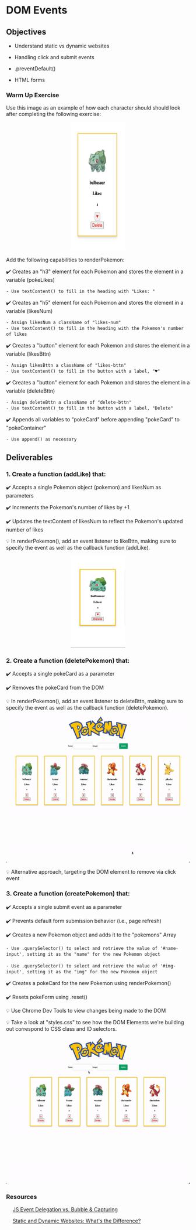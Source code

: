 # DOM Events

## Objectives

- Understand static vs dynamic websites

- Handling click and submit events

- .preventDefault()

- HTML forms

### Warm Up Exercise

Use this image as an example of how each character should should look after completing the following exercise:

<p align="center">
    <img src="../assets/warmup.png" width="150" height="350">
</p>

Add the following capabilities to renderPokemon:

✔️ Creates an "h3" element for each Pokemon and stores the element in a variable (pokeLikes)

    - Use textContent() to fill in the heading with "Likes: "

✔️ Creates an "h5" element for each Pokemon and stores the element in a variable (likesNum)

    - Assign likesNum a className of "likes-num"
    - Use textContent() to fill in the heading with the Pokemon's number of likes

✔️ Creates a "button" element for each Pokemon and stores the element in a variable (likesBttn)

    - Assign likesBttn a className of "likes-bttn"
    - Use textContent() to fill in the button with a label, "♥"

✔️ Creates a "button" element for each Pokemon and stores the element in a variable (deleteBttn)

    - Assign deleteBttn a className of "delete-bttn"
    - Use textContent() to fill in the button with a label, "Delete"

✔️ Appends all variables to "pokeCard" before appending "pokeCard" to "pokeContainer"

    - Use append() as necessary

## Deliverables

### 1. Create a function (addLike) that:

✔️ Accepts a single Pokemon object (pokemon) and likesNum as parameters

✔️ Increments the Pokemon's number of likes by +1

✔️ Updates the textContent of likesNum to reflect the Pokemon's updated number of likes

💡 In renderPokemon(), add an event listener to likeBttn, making sure to specify the event as well as the callback function (addLike).

<p align="center">
    <img src="../assets/addLike.gif" width="150" height="250">
</p>

### 2. Create a function (deletePokemon) that:

✔️ Accepts a single pokeCard as a parameter

✔️ Removes the pokeCard from the DOM

💡 In renderPokemon(), add an event listener to deleteBttn, making sure to specify the event as well as the callback function (deletePokemon).

<p align="center">
    <img src="../assets/delete.gif" width="800" height="400">
</p>

💡 Alternative approach, targeting the DOM element to remove via click event

### 3. Create a function (createPokemon) that:

✔️ Accepts a single submit event as a parameter

✔️ Prevents default form submission behavior (i.e., page refresh)

✔️ Creates a new Pokemon object and adds it to the "pokemons" Array

    - Use .querySelector() to select and retrieve the value of '#name-input', setting it as the "name" for the new Pokemon object

    - Use .querySelector() to select and retrieve the value of '#img-input', setting it as the "img" for the new Pokemon object

✔️ Creates a pokeCard for the new Pokemon using renderPokemon()

✔️ Resets pokeForm using .reset()

💡 Use Chrome Dev Tools to view changes being made to the DOM

💡 Take a look at "styles.css" to see how the DOM Elements we're building out correspond to CSS class and ID selectors.

<p align="center">
    <img src="../assets/submit.gif" width="800" height="400">
</p>

### Resources

&emsp; [JS Event Delegation vs. Bubble & Capturing](https://medium.com/@marjuhirsh/event-propagation-event-delegation-7d3db1baf02a)

&emsp; [Static and Dynamic Websites: What's the Difference?](https://www.mlytics.com/blog/static-and-dynamic-websites-whats-the-difference/)
